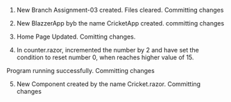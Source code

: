 1. New Branch Assignment-03 created. Files cleared. Committing changes

2. New BlazzerApp byb the name CricketApp created. committing changes

3. Home Page Updated. Comitting changes.

4. In counter.razor, incremented the number by 2 and have set the condition to reset number 0, when reaches higher value of 15.

Program running successfully. Committing changes

5. New Component created by the name Cricket.razor. Committing changes